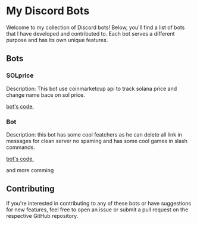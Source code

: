# My Discord Bots

Welcome to my collection of Discord bots! Below, you'll find a list of bots that I have developed and contributed to. Each bot serves a different purpose and has its own unique features.

## Bots

### SOLprice
Description: This bot use coinmarketcup api to track solana price and change name bace on sol price.

[bot's code.](https://github.com/BrahimChatri/Useful-Discord-bots/blob/main/SOLprice.py)

### Bot 
Description: this bot has some cool featchers as he can delete all link in messages for clean server no spaming
and has some cool games in slash commands.

[bot's code.](https://github.com/BrahimChatri/Useful-Discord-bots/blob/main/bot.py)

and more comming 
<!-- Add more bots as needed -->

## Contributing

If you're interested in contributing to any of these bots or have suggestions for new features, feel free to open an issue or submit a pull request on the respective GitHub repository.

